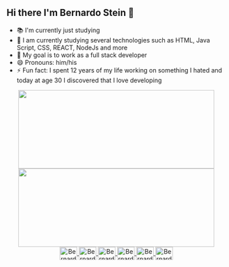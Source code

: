 ## Hi there I'm Bernardo Stein 👋

- 📚 I'm currently just studying
- 🌱 I am currently studying several technologies such as HTML, Java Script, CSS, REACT, NodeJs and more
- 🎯 My goal is to work as a full stack developer
- 😄 Pronouns: him/his
- ⚡ Fun fact: I spent 12 years of my life working on something I hated and today at age 30 I discovered that I love developing

<div align="center">
  <a href="https://github.com/CodeBernardo">
  <img width="450px" height="180px" src="https://github-readme-stats.vercel.app/api?username=CodeBernardo&show_icons=true&theme=dracula&include_all_commits=true&count_private=true"/>
  <img width="450px" height="180px" src="https://github-readme-stats.vercel.app/api/top-langs/?username=CodeBernardo&layout=compact&langs_count=7&theme=dracula"/>
</div>

<div style="display: inline_block" align="center"<br>
<img align="center" alt="Bernardo-html" height="30" width="40" src="https://cdn.jsdelivr.net/gh/devicons/devicon/icons/html5/html5-original.svg" />
<img align="center" alt="Bernardo-css" height="30" width="40" src="https://cdn.jsdelivr.net/gh/devicons/devicon/icons/css3/css3-original.svg" />
<img align="center" alt="Bernardo-js" height="30" width="40" src="https://cdn.jsdelivr.net/gh/devicons/devicon/icons/javascript/javascript-original.svg" />
<img align="center" alt="Bernardo-react" height="30" width="40" src="https://cdn.jsdelivr.net/gh/devicons/devicon/icons/react/react-original.svg" />
<img align="center" alt="Bernardo-TS" height="30" width="40" src="https://cdn.jsdelivr.net/gh/devicons/devicon/icons/typescript/typescript-original.svg" />
<img img align="center" alt="Bernardo-node" height="30" width="40" src="https://cdn.jsdelivr.net/gh/devicons/devicon/icons/nodejs/nodejs-original.svg" />
</div>

